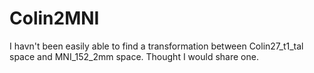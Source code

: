# Colin2MNI
I havn't been easily able to find a transformation between Colin27_t1_tal space and MNI_152_2mm space. Thought I would share one. 
